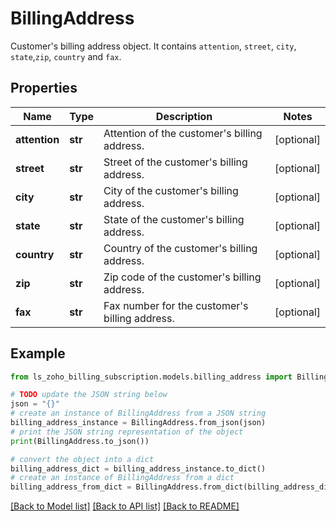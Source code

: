 # BillingAddress

Customer's billing address object. It contains <code>attention</code>, <code>street</code>, <code>city</code>, <code>state</code>,<code>zip</code>, <code>country</code> and <code>fax</code>.

## Properties

Name | Type | Description | Notes
------------ | ------------- | ------------- | -------------
**attention** | **str** | Attention of the customer&#39;s billing address. | [optional] 
**street** | **str** | Street of the customer&#39;s billing address. | [optional] 
**city** | **str** | City of the customer&#39;s billing address. | [optional] 
**state** | **str** | State of the customer&#39;s billing address. | [optional] 
**country** | **str** | Country of the customer&#39;s billing address. | [optional] 
**zip** | **str** | Zip code of the customer&#39;s billing address. | [optional] 
**fax** | **str** | Fax number for the customer&#39;s billing address. | [optional] 

## Example

```python
from ls_zoho_billing_subscription.models.billing_address import BillingAddress

# TODO update the JSON string below
json = "{}"
# create an instance of BillingAddress from a JSON string
billing_address_instance = BillingAddress.from_json(json)
# print the JSON string representation of the object
print(BillingAddress.to_json())

# convert the object into a dict
billing_address_dict = billing_address_instance.to_dict()
# create an instance of BillingAddress from a dict
billing_address_from_dict = BillingAddress.from_dict(billing_address_dict)
```
[[Back to Model list]](../README.md#documentation-for-models) [[Back to API list]](../README.md#documentation-for-api-endpoints) [[Back to README]](../README.md)


